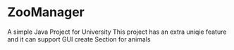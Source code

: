 # ZooManager
A simple Java Project for University 
This project has an extra uniqie feature 
and it can support GUI create Section for animals
